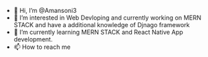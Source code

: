 - 👋 Hi, I’m @Amansoni3
- 👀 I’m interested in Web Devloping and currently working on MERN STACK and have a additional knowledge of Djnago framework
- 🌱 I’m currently learning MERN STACK and React Native App development.
- 📫 How to reach me 

<!---
Amansoni3/Amansoni3 is a ✨ special ✨ repository because its `README.md` (this file) appears on your GitHub profile.
You can click the Preview link to take a look at your changes.
--->
